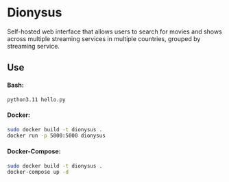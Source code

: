 # Dionysus

Self-hosted web interface that allows users to search for movies and shows across multiple streaming services in multiple countries, grouped by streaming service.

## Use
#### Bash:
```bash
python3.11 hello.py
```
#### Docker:
```bash
sudo docker build -t dionysus .
docker run -p 5000:5000 dionysus
```
#### Docker-Compose:
```bash
sudo docker build -t dionysus .
docker-compose up -d
```